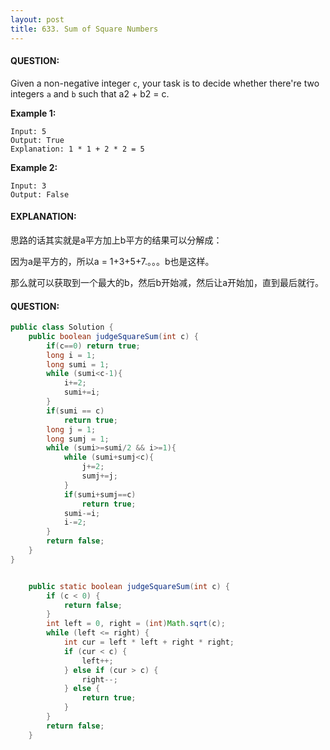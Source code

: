 ```yaml
---
layout: post
title: 633. Sum of Square Numbers
---
```


#### QUESTION:

Given a non-negative integer `c`, your task is to decide whether there're two integers `a` and `b` such that a2 + b2 = c.

**Example 1:**

```
Input: 5
Output: True
Explanation: 1 * 1 + 2 * 2 = 5

```

**Example 2:**

```
Input: 3
Output: False
```

#### EXPLANATION:

思路的话其实就是a平方加上b平方的结果可以分解成：

因为a是平方的，所以a = 1+3+5+7.。。。b也是这样。

那么就可以获取到一个最大的b，然后b开始减，然后让a开始加，直到最后就行。

#### QUESTION:

```java
public class Solution {
    public boolean judgeSquareSum(int c) {
        if(c==0) return true;
        long i = 1;
        long sumi = 1;
        while (sumi<c-1){
            i+=2;
            sumi+=i;
        }
        if(sumi == c)
            return true;
        long j = 1;
        long sumj = 1;
        while (sumi>=sumi/2 && i>=1){
            while (sumi+sumj<c){
                j+=2;
                sumj+=j;
            }
            if(sumi+sumj==c)
                return true;
            sumi-=i;
            i-=2;
        }
        return false;
    }
}


    public static boolean judgeSquareSum(int c) {
        if (c < 0) {
            return false;
        }
        int left = 0, right = (int)Math.sqrt(c);
        while (left <= right) {
            int cur = left * left + right * right;
            if (cur < c) {
                left++;
            } else if (cur > c) {
                right--;
            } else {
                return true;
            }
        }
        return false;
    }
```

